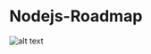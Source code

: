 # Nodejs-Roadmap

![alt text](https://raw.githubusercontent.com/aliyr/Nodejs-Developer-Roadmap/master/Node.js-developer-roadmap.pnghttps://raw.githubusercontent.com/tuta01/Nodejs-Roadmap/main/image/Node.js-developer-roadmap.png./image/Node.js-developer-roadmap.pngimg.png)